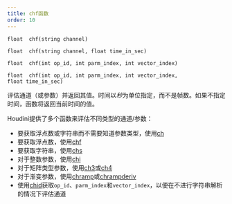 ```yaml
---
title: chf函数
order: 10
---
```


`float  chf(string channel)`

`float  chf(string channel, float time_in_sec)`

`float  chf(int op_id, int parm_index, int vector_index)`

`float  chf(int op_id, int parm_index, int vector_index, float time_in_sec)`

评估通道（或参数）并返回其值。时间以*秒*为单位指定，而不是帧数。如果不指定时间，函数将返回当前时间的值。

Houdini提供了多个函数来评估不同类型的通道/参数：

- 要获取浮点数或字符串而不需要知道参数类型，使用[ch](ch.html "评估通道（或参数）并返回其值。")
- 要获取浮点数，使用[chf](chf.html "评估通道（或参数）并返回其值。")
- 要获取字符串，使用[chs](chs.html "评估通道（或参数）并返回其值。")
- 对于整数参数，使用[chi](chi.html "评估通道（或参数）并返回其值。")
- 对于矩阵类型参数，使用[ch3](ch3.html "评估通道（或参数）并返回其值。")或[ch4](ch4.html "评估通道（或参数）并返回其值。")
- 对于渐变参数，使用[chramp](chramp.html "评估渐变参数并返回其值。")或[chrampderiv](chrampderiv.html "评估参数相对于位置的导数。")
- 使用[chid](chid.html "解析通道字符串（或参数）并返回op_id、parm_index和vector_index。")获取`op_id`、`parm_index`和`vector_index`，以便在不进行字符串解析的情况下评估通道